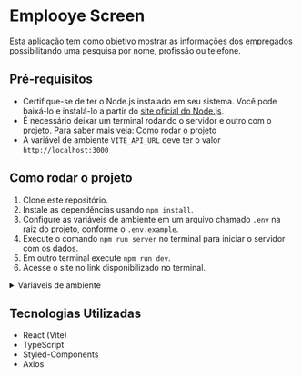 # Emplooye Screen

Esta aplicação tem como objetivo mostrar as informações dos empregados possibilitando uma pesquisa por nome, profissão ou telefone.

## Pré-requisitos
- Certifique-se de ter o Node.js instalado em seu sistema. Você pode baixá-lo e instalá-lo a partir do [site oficial do Node.js](https://nodejs.org/en).
- É necessário deixar um terminal rodando o servidor e outro com o projeto. Para saber mais veja: [Como rodar o projeto](#como-rodar-o-projeto)
- A variável de ambiente `VITE_API_URL` deve ter o valor `http://localhost:3000`

## Como rodar o projeto

1. Clone este repositório.
2. Instale as dependências usando `npm install`.
3. Configure as variáveis de ambiente em um arquivo chamado `.env` na raiz do projeto, conforme o `.env.example`.
4. Execute o comando `npm run server` no terminal para iniciar o servidor com os dados.
5. Em outro terminal execute `npm run dev`.
6. Acesse o site no link disponibilizado no terminal.

<details>
<summary>Variáveis de ambiente</summary>
  <br/>
  VITE_API_URL=http://localhost:3000
</details>

## Tecnologias Utilizadas

- React (Vite)
- TypeScript
- Styled-Components
- Axios
